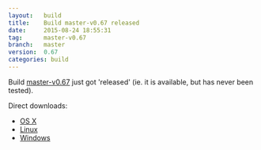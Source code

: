 ```yaml
---
layout:   build
title:    Build master-v0.67 released
date:     2015-08-24 18:55:31
tag:      master-v0.67
branch:   master
version:  0.67
categories: build
---
```

Build [master-v0.67][github-release] just got 'released' (ie. it is available, but has never been tested).

Direct downloads:

  - [OS X][osx-download]
  - [Linux][linux-download]
  - [Windows][windows-download]

[osx-download]: https://github.com/cor/LD33/releases/download/master-v0.67/osx_master-v0.67.zip
[linux-download]: https://github.com/cor/LD33/releases/download/master-v0.67/linux_master-v0.67.zip
[windows-download]: https://github.com/cor/LD33/releases/download/master-v0.67/windows_master-v0.67.zip
[github-release]: https://github.com/cor/LD33/releases/tag/master-v0.67
